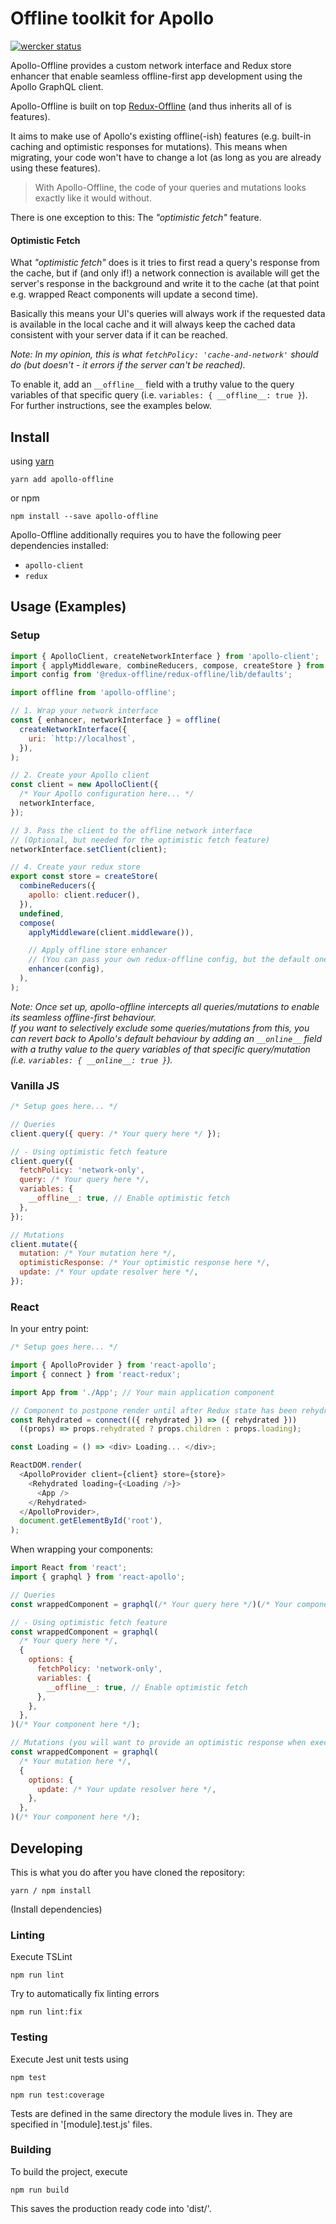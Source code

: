 # Offline toolkit for Apollo

[![wercker status](https://app.wercker.com/status/49f7bc2d8750d6799ca861e12897208f/s/master "wercker status")](https://app.wercker.com/project/byKey/49f7bc2d8750d6799ca861e12897208f)

Apollo-Offline provides a custom network interface and Redux store enhancer that enable seamless offline-first app development using the Apollo GraphQL client.

Apollo-Offline is built on top [Redux-Offline](https://github.com/jevakallio/redux-offline) (and thus inherits all of is features).

It aims to make use of Apollo's existing offline(-ish) features (e.g. built-in caching and optimistic responses for mutations). This means when migrating, your code won't have to change a lot (as long as you are already using these features).

> With Apollo-Offline, the code of your queries and mutations looks exactly like it would without.

There is one exception to this: The *"optimistic fetch"* feature.  

#### Optimistic Fetch
What *"optimistic fetch"* does is it tries to first read a query's response from the cache, but if (and only if!) a network connection is available will get the server's response in the background and write it to the cache (at that point e.g. wrapped React components will update a second time).

Basically this means your UI's queries will always work if the requested data is available in the local cache and it will always keep the cached data consistent with your server data if it can be reached.

*Note: In my opinion, this is what ```fetchPolicy: 'cache-and-network'``` should do (but doesn't - it errors if the server can't be reached).*

To enable it, add an ```__offline__``` field with a truthy value to the query variables of that specific query (i.e. ```variables: { __offline__: true }```).  
For further instructions, see the examples below.

## Install

using [yarn](https://yarnpkg.com/en/)
```shell
yarn add apollo-offline
```

or npm
```shell
npm install --save apollo-offline
```

Apollo-Offline additionally requires you to have the following peer dependencies installed:
- ```apollo-client```
- ```redux```

## Usage (Examples)

### Setup
```javascript
import { ApolloClient, createNetworkInterface } from 'apollo-client';
import { applyMiddleware, combineReducers, compose, createStore } from 'redux';
import config from '@redux-offline/redux-offline/lib/defaults';

import offline from 'apollo-offline';

// 1. Wrap your network interface
const { enhancer, networkInterface } = offline(
  createNetworkInterface({
    uri: `http://localhost`,
  }),
);

// 2. Create your Apollo client
const client = new ApolloClient({
  /* Your Apollo configuration here... */
  networkInterface,
});

// 3. Pass the client to the offline network interface
// (Optional, but needed for the optimistic fetch feature)
networkInterface.setClient(client);

// 4. Create your redux store
export const store = createStore(
  combineReducers({
    apollo: client.reducer(),
  }),
  undefined,
  compose(
    applyMiddleware(client.middleware()),

    // Apply offline store enhancer
    // (You can pass your own redux-offline config, but the default one is a good starting point)
    enhancer(config),
  ),
);
```

*Note: Once set up, apollo-offline intercepts all queries/mutations to enable its seamless offline-first behaviour.  
If you want to selectively exclude some queries/mutations from this, you can revert back to Apollo's default behaviour by adding an ```__online__``` field with a truthy value to the query variables of that specific query/mutation (i.e. ```variables: { __online__: true }```).*

### Vanilla JS
```javascript
/* Setup goes here... */

// Queries
client.query({ query: /* Your query here */ });

// - Using optimistic fetch feature
client.query({
  fetchPolicy: 'network-only',
  query: /* Your query here */,
  variables: {
    __offline__: true, // Enable optimistic fetch
  },
});

// Mutations
client.mutate({
  mutation: /* Your mutation here */,
  optimisticResponse: /* Your optimistic response here */,
  update: /* Your update resolver here */,
});
```

### React
In your entry point:

```javascript
/* Setup goes here... */

import { ApolloProvider } from 'react-apollo';
import { connect } from 'react-redux';

import App from './App'; // Your main application component

// Component to postpone render until after Redux state has been rehydrated
const Rehydrated = connect(({ rehydrated }) => ({ rehydrated }))
  ((props) => props.rehydrated ? props.children : props.loading);

const Loading = () => <div> Loading... </div>;

ReactDOM.render(
  <ApolloProvider client={client} store={store}>
    <Rehydrated loading={<Loading />}>
      <App />
    </Rehydrated>
  </ApolloProvider>,
  document.getElementById('root'),
);
```

When wrapping your components:
```javascript
import React from 'react';
import { graphql } from 'react-apollo';

// Queries
const wrappedComponent = graphql(/* Your query here */)(/* Your component here */);

// - Using optimistic fetch feature
const wrappedComponent = graphql(
  /* Your query here */,
  {
    options: {
      fetchPolicy: 'network-only',
      variables: {
        __offline__: true, // Enable optimistic fetch
      },
    },
  },
)(/* Your component here */);

// Mutations (you will want to provide an optimistic response when executing them)
const wrappedComponent = graphql(
  /* Your mutation here */,
  {
    options: {
      update: /* Your update resolver here */,
    },
  },
)(/* Your component here */);
```

## Developing

This is what you do after you have cloned the repository:

```shell
yarn / npm install
```

(Install dependencies)

### Linting

Execute TSLint

```shell
npm run lint
```

Try to automatically fix linting errors
```shell
npm run lint:fix
```

### Testing

Execute Jest unit tests using

```shell
npm test

npm run test:coverage
```

Tests are defined in the same directory the module lives in. They are specified in '[module].test.js' files.

### Building

To build the project, execute

```shell
npm run build
```

This saves the production ready code into 'dist/'.
